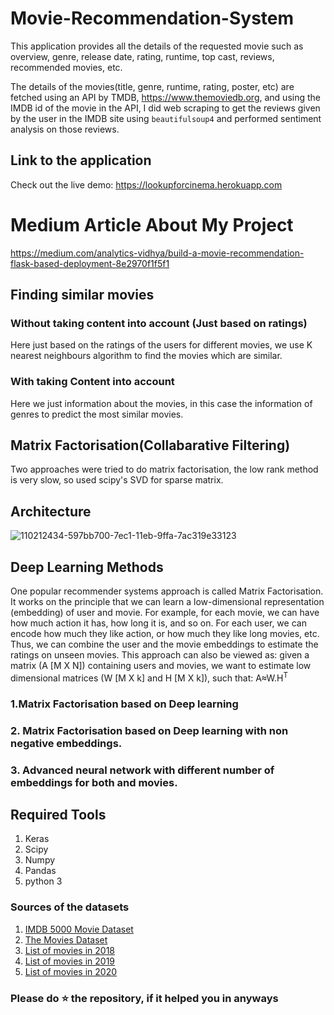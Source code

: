 # Movie-Recommendation-System

This application provides all the details of the requested movie such as overview, genre, release date, rating, runtime, top cast, reviews, recommended movies, etc.

The details of the movies(title, genre, runtime, rating, poster, etc) are fetched using an API by TMDB, https://www.themoviedb.org, and using the IMDB id of the movie in the API, I did web scraping to get the reviews given by the user in the IMDB site using `beautifulsoup4` and performed sentiment analysis on those reviews.

## Link to the application

Check out the live demo: https://lookupforcinema.herokuapp.com

# Medium Article About My Project

https://medium.com/analytics-vidhya/build-a-movie-recommendation-flask-based-deployment-8e2970f1f5f1

## Finding similar movies
### Without taking content into account (Just based on ratings)

Here just based on the ratings of the users for different movies, we use K nearest neighbours algorithm to find the movies which are similar.

### With taking Content into account

Here we just information about the movies, in this case the information of genres to predict the most similar movies.

## Matrix Factorisation(Collabarative Filtering)

Two approaches were tried to do matrix factorisation, the low rank method is very slow, so used scipy's SVD for sparse matrix.

## Architecture

![110212434-597bb700-7ec1-11eb-9ffa-7ac319e33123](https://user-images.githubusercontent.com/41158838/140874190-d2e44e15-af53-4792-acfb-f68251e09334.jpg)

## Deep Learning Methods

One popular recommender systems approach is called Matrix Factorisation. It works on the principle that we can learn a low-dimensional representation (embedding) of user and movie. For example, for each movie, we can have how much action it has, how long it is, and so on. For each user, we can encode how much they like action, or how much they like long movies, etc. Thus, we can combine the user and the movie embeddings to estimate the ratings on unseen movies. This approach can also be viewed as: given a matrix (A [M X N]) containing users and movies, we want to estimate low dimensional matrices (W [M X k] and H [M X k]), such that: A≈W.H<sup>T</sub>
### 1.Matrix Factorisation based on Deep learning
### 2. Matrix Factorisation based on Deep learning with non negative embeddings.
### 3. Advanced neural network with different number of embeddings for both and movies.


## Required Tools

1. Keras
2. Scipy
3. Numpy
4. Pandas
5. python 3

### Sources of the datasets 

1. [IMDB 5000 Movie Dataset](https://www.kaggle.com/carolzhangdc/imdb-5000-movie-dataset)
2. [The Movies Dataset](https://www.kaggle.com/rounakbanik/the-movies-dataset)
3. [List of movies in 2018](https://en.wikipedia.org/wiki/List_of_American_films_of_2018)
4. [List of movies in 2019](https://en.wikipedia.org/wiki/List_of_American_films_of_2019)
5. [List of movies in 2020](https://en.wikipedia.org/wiki/List_of_American_films_of_2020)

### Please do ⭐ the repository, if it helped you in anyways
